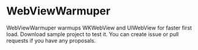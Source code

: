 # WebViewWarmuper

WebViewWarmuper warmups WKWebView and UIWebView for faster first load.
Download sample project to test it. You can create issue or pull requests if you have any proposals.
